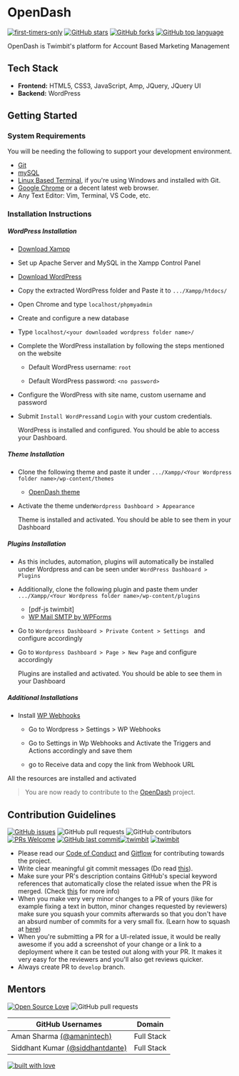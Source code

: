# OpenDash

[![first-timers-only](https://img.shields.io/badge/first--timers--only-friendly-tomato.svg?style=flat&logo=git)](https://github.com/twimbit/Feed-Amp-Theme/issues) [![GitHub stars](https://img.shields.io/github/stars/twimbit/Feed-Amp-Theme.svg?logo=github)](https://github.com/twimbit/Feed-Amp-Theme/stargazers) [![GitHub forks](https://img.shields.io/github/forks/twimbit/Feed-Amp-Theme.svg?logo=github&color=teal)](https://github.com/twimbit/Feed-Amp-Theme/network) [![GitHub top language](https://img.shields.io/github/languages/top/twimbit/Feed-Amp-Theme?color=yellow&logo=javascript)](https://github.com/twimbit/Feed-Amp-Theme) 

OpenDash is Twimbit's platform for Account Based Marketing Management

## Tech Stack 

- **Frontend:** HTML5, CSS3, JavaScript, Amp, JQuery, JQuery UI
- **Backend:**  WordPress

## Getting Started

### System Requirements

You will be needing the following to support your development environment.

* [Git](https://git-scm.com/downloads)
* [mySQL](https://www.mysql.com/)
* [Linux Based Terminal](https://gitforwindows.org/), if you're using Windows and installed with Git.
* [Google Chrome](https://www.google.com/chrome/) or a decent latest web browser.
* Any Text Editor: Vim, Terminal, VS Code, etc.

### Installation Instructions

##### WordPress Installation

* [Download Xampp](https://www.apachefriends.org/download.html)

* Set up Apache Server and MySQL in the Xampp Control Panel

* [Download WordPress](https://wordpress.org/download/)

* Copy the extracted WordPress folder and Paste it to `.../Xampp/htdocs/`

* Open Chrome and type ` localhost/phpmyadmin `

* Create and configure a new database

* Type `localhost/<your downloaded wordpress folder name>/`

* Complete the WordPress installation by following the steps mentioned on the website

  - Default WordPress username: `root`

  - Default WordPress password: `<no password>`

* Configure the WordPress with site name, custom username and password

* Submit `Install WordPress`and `Login` with your custom credentials.

  WordPress is installed and configured. You should be able to access your Dashboard.

##### Theme Installation

* Clone the following theme and paste it under `.../Xampp/<Your Wordpress folder name>/wp-content/themes`

  - [OpenDash theme](https://github.com/twimbit/OpenDash.git)

* Activate the theme under`Wordpress Dashboard > Appearance`

  Theme is installed and activated. You should be able to see them in your Dashboard

##### Plugins Installation

* As this includes, automation, plugins will automatically be installed under Wordpress and can be seen under `WordPress Dashboard > Plugins `

* Additionally, clone the following plugin and paste them under `.../Xampp/<Your Wordpress folder name>/wp-content/plugins`

  - [pdf-js twimbit]
  - [WP Mail SMTP by WPForms](https://wordpress.org/plugins/wp-mail-smtp/)

* Go to `Wordpress Dashboard > Private Content > Settings ` and configure accordingly 

* Go to `Wordpress Dashboard > Page > New Page` and configure accordingly

  Plugins are installed and activated. You should be able to see them in your Dashboard

##### Additional Installations

* Install [WP Webhooks]('https://wordpress.org/plugins/wp-webhooks/') 

  - Go to Wordpress > Settings > WP Webhooks

  - Go to Settings in Wp Webhooks and Activate the Triggers and Actions accordingly and save them

  - go to Receive data and copy the link from Webhook URL

All the resources are installed and activated

  > You are now ready to contribute to the [OpenDash](https://github.com/twimbit/OpenDash) project.


## Contribution Guidelines

[![GitHub issues](https://img.shields.io/github/issues/twimbit/Feed-Amp-Theme?logo=github)](https://github.com/codeuino/Feed-Amp-Theme/issues) ![GitHub pull requests](https://img.shields.io/github/issues-pr-raw/twimbit/Feed-Amp-Theme?logo=git&logoColor=white) ![GitHub contributors](https://img.shields.io/github/contributors/twimbit/Feed-Amp-Theme?logo=github) [![PRs Welcome](https://img.shields.io/badge/PRs-welcome-brightgreen.svg?style=flat&logo=git&logoColor=white)](https://github.com/twimbit)  [![GitHub last commit](https://img.shields.io/github/last-commit/twimbit/Feed-Amp-Theme?logo=github)](https://github.com/twimbit)[![twimbit](https://img.shields.io/badge/Author-@siddhantdante-gray.svg?colorA=gray&colorB=dodgerblue&logo=github)](https://github.com/siddhantdante) [![twimbit](https://img.shields.io/badge/Author-@amanintech-gray.svg?colorA=gray&colorB=dodgerblue&logo=github)](https://github.com/amanintech) 


- Please read our [Code of Conduct](https://github.com/twimbit/Feed-Amp-Theme/blob/master/CONTRIBUTING.md) and [Gitflow](https://github.com/twimbit/Feed-Amp-Theme/blob/master/CONTRIBUTING.md) for contributing towards the project.
- Write clear meaningful git commit messages (Do read [this](http://chris.beams.io/posts/git-commit/)).
- Make sure your PR's description contains GitHub's special keyword references that automatically close the related issue when the PR is merged. (Check [this](https://github.com/blog/1506-closing-issues-via-pull-requests) for more info)
- When you make very very minor changes to a PR of yours (like for example fixing a text in button, minor changes requested by reviewers) make sure you squash your commits afterwards so that you don't have an absurd number of commits for a very small fix. (Learn how to squash at [here](https://davidwalsh.name/squash-commits-git))
- When you're submitting a PR for a UI-related issue, it would be really awesome if you add a screenshot of your change or a link to a deployment where it can be tested out along with your PR. It makes it very easy for the reviewers and you'll also get reviews quicker.
- Always create PR to `develop` branch.


## Mentors

[![Open Source Love](https://badges.frapsoft.com/os/v2/open-source.svg?v=103)](https://github.com/twimbit/Feed-Amp-Theme) ![GitHub pull requests](https://img.shields.io/github/issues-pr-closed-raw/twimbit/Feed-Amp-Theme?logo=git&logoColor=white) 

| GitHub Usernames                                             | Domain     |
| ------------------------------------------------------------ | ---------- |
| Aman Sharma [(@amanintech)](https://github.com/amanintech)   | Full Stack |
| Siddhant Kumar [(@siddhantdante)](https://github.com/siddhantdante) | Full Stack |


[![built with love](https://forthebadge.com/images/badges/built-with-love.svg)](https://github.com/AnjaliSharma1234/)
